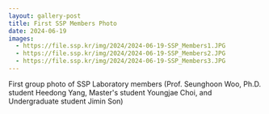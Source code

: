 ```yaml
---
layout: gallery-post
title: First SSP Members Photo
date: 2024-06-19
images:
  - https://file.ssp.kr/img/2024/2024-06-19-SSP_Members1.JPG
  - https://file.ssp.kr/img/2024/2024-06-19-SSP_Members2.JPG
  - https://file.ssp.kr/img/2024/2024-06-19-SSP_Members3.JPG
---
```


First group photo of SSP Laboratory members (Prof. Seunghoon Woo, Ph.D. student Heedong Yang, Master's student Youngjae Choi, and Undergraduate student Jimin Son)